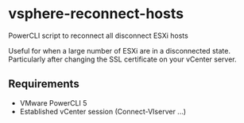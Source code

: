 # vsphere-reconnect-hosts
 PowerCLI script to reconnect all disconnect ESXi hosts 

 Useful for when a large number of ESXi are in a disconnected state. Particularly after changing the SSL certificate on your vCenter server.

## Requirements
* VMware PowerCLI 5
* Established vCenter session (Connect-VIserver ...)
